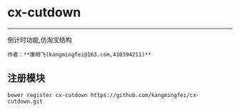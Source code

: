 # cx-cutdown

---

倒计时功能,仿淘宝结构

```
作者：**康明飞(kangmingfei@163.com,410394211)** 
```

## 注册模块 ##

```bower register cx-cutdown https://github.com/kangmingfei/cx-cutdown.git```

